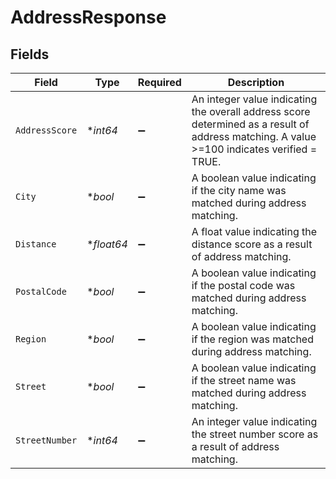 # AddressResponse


## Fields

| Field                                                                                                                                      | Type                                                                                                                                       | Required                                                                                                                                   | Description                                                                                                                                |
| ------------------------------------------------------------------------------------------------------------------------------------------ | ------------------------------------------------------------------------------------------------------------------------------------------ | ------------------------------------------------------------------------------------------------------------------------------------------ | ------------------------------------------------------------------------------------------------------------------------------------------ |
| `AddressScore`                                                                                                                             | **int64*                                                                                                                                   | :heavy_minus_sign:                                                                                                                         | An integer value indicating the overall address score determined as a result of address matching. A value >=100 indicates verified = TRUE. |
| `City`                                                                                                                                     | **bool*                                                                                                                                    | :heavy_minus_sign:                                                                                                                         | A boolean value indicating if the city name was matched during address matching.                                                           |
| `Distance`                                                                                                                                 | **float64*                                                                                                                                 | :heavy_minus_sign:                                                                                                                         | A float value indicating the distance score as a result of address matching.                                                               |
| `PostalCode`                                                                                                                               | **bool*                                                                                                                                    | :heavy_minus_sign:                                                                                                                         | A boolean value indicating if the postal code was matched during address matching.                                                         |
| `Region`                                                                                                                                   | **bool*                                                                                                                                    | :heavy_minus_sign:                                                                                                                         | A boolean value indicating if the region was matched during address matching.                                                              |
| `Street`                                                                                                                                   | **bool*                                                                                                                                    | :heavy_minus_sign:                                                                                                                         | A boolean value indicating if the street name was matched during address matching.                                                         |
| `StreetNumber`                                                                                                                             | **int64*                                                                                                                                   | :heavy_minus_sign:                                                                                                                         | An integer value indicating the street number score as a result of address matching.                                                       |